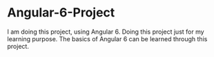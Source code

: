 # Angular-6-Project
 I am doing this project, using Angular 6. Doing this project just for my learning purpose. The basics of Angular 6 can be learned through this project.
